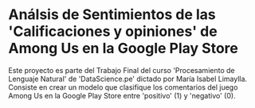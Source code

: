 # Análsis de Sentimientos de las 'Calificaciones y opiniones' de Among Us en la Google Play Store
Este proyecto es parte del Trabajo Final del curso 'Procesamiento de Lenguaje Natural' de 'DataScience.pe' dictado por María Isabel Limaylla. Consiste en crear un modelo que clasifique los comentarios del juego Among Us en la Google Play Store entre 'positivo' (1) y 'negativo' (0).

